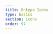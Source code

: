 ```yaml
---
title: Entypo Icons
type: basics
section: icons
order: 97
---
```


<div style="line-height: 3; letter-spacing: 16px;">
<i data-icon="note" data-toggle="tooltip" title="note" data-placement="right"></i>
<i data-icon="logo-db" data-toggle="tooltip" title="logo-db" data-placement="right"></i>
<i data-icon="music" data-toggle="tooltip" title="music" data-placement="right"></i>
<i data-icon="search" data-toggle="tooltip" title="search" data-placement="right"></i>
<i data-icon="flashlight" data-toggle="tooltip" title="flashlight" data-placement="right"></i>
<i data-icon="mail" data-toggle="tooltip" title="mail" data-placement="right"></i>
<i data-icon="heart" data-toggle="tooltip" title="heart" data-placement="right"></i>
<i data-icon="heart-empty" data-toggle="tooltip" title="heart-empty" data-placement="right"></i>
<i data-icon="star" data-toggle="tooltip" title="star" data-placement="right"></i>
<i data-icon="star-empty" data-toggle="tooltip" title="star-empty" data-placement="right"></i>
<i data-icon="user" data-toggle="tooltip" title="user" data-placement="right"></i>
<i data-icon="users" data-toggle="tooltip" title="users" data-placement="right"></i>
<i data-icon="user-add" data-toggle="tooltip" title="user-add" data-placement="right"></i>
<i data-icon="video" data-toggle="tooltip" title="video" data-placement="right"></i>
<i data-icon="picture" data-toggle="tooltip" title="picture" data-placement="right"></i>
<i data-icon="camera" data-toggle="tooltip" title="camera" data-placement="right"></i>
<i data-icon="layout" data-toggle="tooltip" title="layout" data-placement="right"></i>
<i data-icon="menu" data-toggle="tooltip" title="menu" data-placement="right"></i>
<i data-icon="check" data-toggle="tooltip" title="check" data-placement="right"></i>
<i data-icon="cancel" data-toggle="tooltip" title="cancel" data-placement="right"></i>
<i data-icon="cancel-circled" data-toggle="tooltip" title="cancel-circled" data-placement="right"></i>
<i data-icon="cancel-squared" data-toggle="tooltip" title="cancel-squared" data-placement="right"></i>
<i data-icon="plus" data-toggle="tooltip" title="plus" data-placement="right"></i>
<i data-icon="plus-circled" data-toggle="tooltip" title="plus-circled" data-placement="right"></i>
<i data-icon="plus-squared" data-toggle="tooltip" title="plus-squared" data-placement="right"></i>
<i data-icon="minus" data-toggle="tooltip" title="minus" data-placement="right"></i>
<i data-icon="minus-circled" data-toggle="tooltip" title="minus-circled" data-placement="right"></i>
<i data-icon="minus-squared" data-toggle="tooltip" title="minus-squared" data-placement="right"></i>
<i data-icon="help" data-toggle="tooltip" title="help" data-placement="right"></i>
<i data-icon="help-circled" data-toggle="tooltip" title="help-circled" data-placement="right"></i>
<i data-icon="info" data-toggle="tooltip" title="info" data-placement="right"></i>
<i data-icon="info-circled" data-toggle="tooltip" title="info-circled" data-placement="right"></i>
<i data-icon="back" data-toggle="tooltip" title="back" data-placement="right"></i>
<i data-icon="home" data-toggle="tooltip" title="home" data-placement="right"></i>
<i data-icon="link" data-toggle="tooltip" title="link" data-placement="right"></i>
<i data-icon="attach" data-toggle="tooltip" title="attach" data-placement="right"></i>
<i data-icon="lock" data-toggle="tooltip" title="lock" data-placement="right"></i>
<i data-icon="lock-open" data-toggle="tooltip" title="lock-open" data-placement="right"></i>
<i data-icon="eye" data-toggle="tooltip" title="eye" data-placement="right"></i>
<i data-icon="tag" data-toggle="tooltip" title="tag" data-placement="right"></i>
<i data-icon="bookmark" data-toggle="tooltip" title="bookmark" data-placement="right"></i>
<i data-icon="bookmarks" data-toggle="tooltip" title="bookmarks" data-placement="right"></i>
<i data-icon="flag" data-toggle="tooltip" title="flag" data-placement="right"></i>
<i data-icon="thumbs-up" data-toggle="tooltip" title="thumbs-up" data-placement="right"></i>
<i data-icon="thumbs-down" data-toggle="tooltip" title="thumbs-down" data-placement="right"></i>
<i data-icon="download" data-toggle="tooltip" title="download" data-placement="right"></i>
<i data-icon="upload" data-toggle="tooltip" title="upload" data-placement="right"></i>
<i data-icon="upload-cloud" data-toggle="tooltip" title="upload-cloud" data-placement="right"></i>
<i data-icon="reply" data-toggle="tooltip" title="reply" data-placement="right"></i>
<i data-icon="reply-all" data-toggle="tooltip" title="reply-all" data-placement="right"></i>
<i data-icon="forward" data-toggle="tooltip" title="forward" data-placement="right"></i>
<i data-icon="quote" data-toggle="tooltip" title="quote" data-placement="right"></i>
<i data-icon="code" data-toggle="tooltip" title="code" data-placement="right"></i>
<i data-icon="export" data-toggle="tooltip" title="export" data-placement="right"></i>
<i data-icon="pencil" data-toggle="tooltip" title="pencil" data-placement="right"></i>
<i data-icon="feather" data-toggle="tooltip" title="feather" data-placement="right"></i>
<i data-icon="print" data-toggle="tooltip" title="print" data-placement="right"></i>
<i data-icon="retweet" data-toggle="tooltip" title="retweet" data-placement="right"></i>
<i data-icon="keyboard" data-toggle="tooltip" title="keyboard" data-placement="right"></i>
<i data-icon="comment" data-toggle="tooltip" title="comment" data-placement="right"></i>
<i data-icon="chat" data-toggle="tooltip" title="chat" data-placement="right"></i>
<i data-icon="bell" data-toggle="tooltip" title="bell" data-placement="right"></i>
<i data-icon="attention" data-toggle="tooltip" title="attention" data-placement="right"></i>
<i data-icon="alert" data-toggle="tooltip" title="alert" data-placement="right"></i>
<i data-icon="vcard" data-toggle="tooltip" title="vcard" data-placement="right"></i>
<i data-icon="address" data-toggle="tooltip" title="address" data-placement="right"></i>
<i data-icon="location" data-toggle="tooltip" title="location" data-placement="right"></i>
<i data-icon="map" data-toggle="tooltip" title="map" data-placement="right"></i>
<i data-icon="direction" data-toggle="tooltip" title="direction" data-placement="right"></i>
<i data-icon="compass" data-toggle="tooltip" title="compass" data-placement="right"></i>
<i data-icon="cup" data-toggle="tooltip" title="cup" data-placement="right"></i>
<i data-icon="trash" data-toggle="tooltip" title="trash" data-placement="right"></i>
<i data-icon="doc" data-toggle="tooltip" title="doc" data-placement="right"></i>
<i data-icon="docs" data-toggle="tooltip" title="docs" data-placement="right"></i>
<i data-icon="doc-landscape" data-toggle="tooltip" title="doc-landscape" data-placement="right"></i>
<i data-icon="doc-text" data-toggle="tooltip" title="doc-text" data-placement="right"></i>
<i data-icon="doc-text-inv" data-toggle="tooltip" title="doc-text-inv" data-placement="right"></i>
<i data-icon="newspaper" data-toggle="tooltip" title="newspaper" data-placement="right"></i>
<i data-icon="book-open" data-toggle="tooltip" title="book-open" data-placement="right"></i>
<i data-icon="book" data-toggle="tooltip" title="book" data-placement="right"></i>
<i data-icon="folder" data-toggle="tooltip" title="folder" data-placement="right"></i>
<i data-icon="archive" data-toggle="tooltip" title="archive" data-placement="right"></i>
<i data-icon="box" data-toggle="tooltip" title="box" data-placement="right"></i>
<i data-icon="rss" data-toggle="tooltip" title="rss" data-placement="right"></i>
<i data-icon="phone" data-toggle="tooltip" title="phone" data-placement="right"></i>
<i data-icon="cog" data-toggle="tooltip" title="cog" data-placement="right"></i>
<i data-icon="tools" data-toggle="tooltip" title="tools" data-placement="right"></i>
<i data-icon="share" data-toggle="tooltip" title="share" data-placement="right"></i>
<i data-icon="shareable" data-toggle="tooltip" title="shareable" data-placement="right"></i>
<i data-icon="basket" data-toggle="tooltip" title="basket" data-placement="right"></i>
<i data-icon="bag" data-toggle="tooltip" title="bag" data-placement="right"></i>
<i data-icon="calendar" data-toggle="tooltip" title="calendar" data-placement="right"></i>
<i data-icon="login" data-toggle="tooltip" title="login" data-placement="right"></i>
<i data-icon="logout" data-toggle="tooltip" title="logout" data-placement="right"></i>
<i data-icon="mic" data-toggle="tooltip" title="mic" data-placement="right"></i>
<i data-icon="mute" data-toggle="tooltip" title="mute" data-placement="right"></i>
<i data-icon="sound" data-toggle="tooltip" title="sound" data-placement="right"></i>
<i data-icon="volume" data-toggle="tooltip" title="volume" data-placement="right"></i>
<i data-icon="clock" data-toggle="tooltip" title="clock" data-placement="right"></i>
<i data-icon="hourglass" data-toggle="tooltip" title="hourglass" data-placement="right"></i>
<i data-icon="lamp" data-toggle="tooltip" title="lamp" data-placement="right"></i>
<i data-icon="light-down" data-toggle="tooltip" title="light-down" data-placement="right"></i>
<i data-icon="light-up" data-toggle="tooltip" title="light-up" data-placement="right"></i>
<i data-icon="adjust" data-toggle="tooltip" title="adjust" data-placement="right"></i>
<i data-icon="block" data-toggle="tooltip" title="block" data-placement="right"></i>
<i data-icon="resize-full" data-toggle="tooltip" title="resize-full" data-placement="right"></i>
<i data-icon="resize-small" data-toggle="tooltip" title="resize-small" data-placement="right"></i>
<i data-icon="popup" data-toggle="tooltip" title="popup" data-placement="right"></i>
<i data-icon="publish" data-toggle="tooltip" title="publish" data-placement="right"></i>
<i data-icon="window" data-toggle="tooltip" title="window" data-placement="right"></i>
<i data-icon="arrow-combo" data-toggle="tooltip" title="arrow-combo" data-placement="right"></i>
<i data-icon="down-circled" data-toggle="tooltip" title="down-circled" data-placement="right"></i>
<i data-icon="left-circled" data-toggle="tooltip" title="left-circled" data-placement="right"></i>
<i data-icon="right-circled" data-toggle="tooltip" title="right-circled" data-placement="right"></i>
<i data-icon="up-circled" data-toggle="tooltip" title="up-circled" data-placement="right"></i>
<i data-icon="down-open" data-toggle="tooltip" title="down-open" data-placement="right"></i>
<i data-icon="left-open" data-toggle="tooltip" title="left-open" data-placement="right"></i>
<i data-icon="right-open" data-toggle="tooltip" title="right-open" data-placement="right"></i>
<i data-icon="up-open" data-toggle="tooltip" title="up-open" data-placement="right"></i>
<i data-icon="down-open-mini" data-toggle="tooltip" title="down-open-mini" data-placement="right"></i>
<i data-icon="left-open-mini" data-toggle="tooltip" title="left-open-mini" data-placement="right"></i>
<i data-icon="right-open-mini" data-toggle="tooltip" title="right-open-mini" data-placement="right"></i>
<i data-icon="up-open-mini" data-toggle="tooltip" title="up-open-mini" data-placement="right"></i>
<i data-icon="down-open-big" data-toggle="tooltip" title="down-open-big" data-placement="right"></i>
<i data-icon="left-open-big" data-toggle="tooltip" title="left-open-big" data-placement="right"></i>
<i data-icon="right-open-big" data-toggle="tooltip" title="right-open-big" data-placement="right"></i>
<i data-icon="up-open-big" data-toggle="tooltip" title="up-open-big" data-placement="right"></i>
<i data-icon="down" data-toggle="tooltip" title="down" data-placement="right"></i>
<i data-icon="left" data-toggle="tooltip" title="left" data-placement="right"></i>
<i data-icon="right" data-toggle="tooltip" title="right" data-placement="right"></i>
<i data-icon="up" data-toggle="tooltip" title="up" data-placement="right"></i>
<i data-icon="down-dir" data-toggle="tooltip" title="down-dir" data-placement="right"></i>
<i data-icon="left-dir" data-toggle="tooltip" title="left-dir" data-placement="right"></i>
<i data-icon="right-dir" data-toggle="tooltip" title="right-dir" data-placement="right"></i>
<i data-icon="up-dir" data-toggle="tooltip" title="up-dir" data-placement="right"></i>
<i data-icon="down-bold" data-toggle="tooltip" title="down-bold" data-placement="right"></i>
<i data-icon="left-bold" data-toggle="tooltip" title="left-bold" data-placement="right"></i>
<i data-icon="right-bold" data-toggle="tooltip" title="right-bold" data-placement="right"></i>
<i data-icon="up-bold" data-toggle="tooltip" title="up-bold" data-placement="right"></i>
<i data-icon="down-thin" data-toggle="tooltip" title="down-thin" data-placement="right"></i>
<i data-icon="left-thin" data-toggle="tooltip" title="left-thin" data-placement="right"></i>
<i data-icon="note-beamed" data-toggle="tooltip" title="note-beamed" data-placement="right"></i>
<i data-icon="up-thin" data-toggle="tooltip" title="up-thin" data-placement="right"></i>
<i data-icon="cw" data-toggle="tooltip" title="cw" data-placement="right"></i>
<i data-icon="arrows-ccw" data-toggle="tooltip" title="arrows-ccw" data-placement="right"></i>
<i data-icon="level-down" data-toggle="tooltip" title="level-down" data-placement="right"></i>
<i data-icon="level-up" data-toggle="tooltip" title="level-up" data-placement="right"></i>
<i data-icon="shuffle" data-toggle="tooltip" title="shuffle" data-placement="right"></i>
<i data-icon="loop" data-toggle="tooltip" title="loop" data-placement="right"></i>
<i data-icon="switch" data-toggle="tooltip" title="switch" data-placement="right"></i>
<i data-icon="play" data-toggle="tooltip" title="play" data-placement="right"></i>
<i data-icon="stop" data-toggle="tooltip" title="stop" data-placement="right"></i>
<i data-icon="pause" data-toggle="tooltip" title="pause" data-placement="right"></i>
<i data-icon="record" data-toggle="tooltip" title="record" data-placement="right"></i>
<i data-icon="to-end" data-toggle="tooltip" title="to-end" data-placement="right"></i>
<i data-icon="to-start" data-toggle="tooltip" title="to-start" data-placement="right"></i>
<i data-icon="fast-forward" data-toggle="tooltip" title="fast-forward" data-placement="right"></i>
<i data-icon="fast-backward" data-toggle="tooltip" title="fast-backward" data-placement="right"></i>
<i data-icon="progress-0" data-toggle="tooltip" title="progress-0" data-placement="right"></i>
<i data-icon="progress-1" data-toggle="tooltip" title="progress-1" data-placement="right"></i>
<i data-icon="progress-2" data-toggle="tooltip" title="progress-2" data-placement="right"></i>
<i data-icon="progress-3" data-toggle="tooltip" title="progress-3" data-placement="right"></i>
<i data-icon="target" data-toggle="tooltip" title="target" data-placement="right"></i>
<i data-icon="palette" data-toggle="tooltip" title="palette" data-placement="right"></i>
<i data-icon="list" data-toggle="tooltip" title="list" data-placement="right"></i>
<i data-icon="list-add" data-toggle="tooltip" title="list-add" data-placement="right"></i>
<i data-icon="signal" data-toggle="tooltip" title="signal" data-placement="right"></i>
<i data-icon="trophy" data-toggle="tooltip" title="trophy" data-placement="right"></i>
<i data-icon="battery" data-toggle="tooltip" title="battery" data-placement="right"></i>
<i data-icon="back-in-time" data-toggle="tooltip" title="back-in-time" data-placement="right"></i>
<i data-icon="monitor" data-toggle="tooltip" title="monitor" data-placement="right"></i>
<i data-icon="mobile" data-toggle="tooltip" title="mobile" data-placement="right"></i>
<i data-icon="network" data-toggle="tooltip" title="network" data-placement="right"></i>
<i data-icon="cd" data-toggle="tooltip" title="cd" data-placement="right"></i>
<i data-icon="inbox" data-toggle="tooltip" title="inbox" data-placement="right"></i>
<i data-icon="install" data-toggle="tooltip" title="install" data-placement="right"></i>
<i data-icon="globe" data-toggle="tooltip" title="globe" data-placement="right"></i>
<i data-icon="cloud" data-toggle="tooltip" title="cloud" data-placement="right"></i>
<i data-icon="cloud-thunder" data-toggle="tooltip" title="cloud-thunder" data-placement="right"></i>
<i data-icon="flash" data-toggle="tooltip" title="flash" data-placement="right"></i>
<i data-icon="moon" data-toggle="tooltip" title="moon" data-placement="right"></i>
<i data-icon="flight" data-toggle="tooltip" title="flight" data-placement="right"></i>
<i data-icon="paper-plane" data-toggle="tooltip" title="paper-plane" data-placement="right"></i>
<i data-icon="leaf" data-toggle="tooltip" title="leaf" data-placement="right"></i>
<i data-icon="lifebuoy" data-toggle="tooltip" title="lifebuoy" data-placement="right"></i>
<i data-icon="mouse" data-toggle="tooltip" title="mouse" data-placement="right"></i>
<i data-icon="briefcase" data-toggle="tooltip" title="briefcase" data-placement="right"></i>
<i data-icon="suitcase" data-toggle="tooltip" title="suitcase" data-placement="right"></i>
<i data-icon="dot" data-toggle="tooltip" title="dot" data-placement="right"></i>
<i data-icon="dot-2" data-toggle="tooltip" title="dot-2" data-placement="right"></i>
<i data-icon="dot-3" data-toggle="tooltip" title="dot-3" data-placement="right"></i>
<i data-icon="brush" data-toggle="tooltip" title="brush" data-placement="right"></i>
<i data-icon="magnet" data-toggle="tooltip" title="magnet" data-placement="right"></i>
<i data-icon="infinity" data-toggle="tooltip" title="infinity" data-placement="right"></i>
<i data-icon="erase" data-toggle="tooltip" title="erase" data-placement="right"></i>
<i data-icon="chart-pie" data-toggle="tooltip" title="chart-pie" data-placement="right"></i>
<i data-icon="chart-line" data-toggle="tooltip" title="chart-line" data-placement="right"></i>
<i data-icon="chart-bar" data-toggle="tooltip" title="chart-bar" data-placement="right"></i>
<i data-icon="chart-area" data-toggle="tooltip" title="chart-area" data-placement="right"></i>
<i data-icon="tape" data-toggle="tooltip" title="tape" data-placement="right"></i>
<i data-icon="graduation-cap" data-toggle="tooltip" title="graduation-cap" data-placement="right"></i>
<i data-icon="language" data-toggle="tooltip" title="language" data-placement="right"></i>
<i data-icon="ticket" data-toggle="tooltip" title="ticket" data-placement="right"></i>
<i data-icon="water" data-toggle="tooltip" title="water" data-placement="right"></i>
<i data-icon="droplet" data-toggle="tooltip" title="droplet" data-placement="right"></i>
<i data-icon="air" data-toggle="tooltip" title="air" data-placement="right"></i>
<i data-icon="credit-card" data-toggle="tooltip" title="credit-card" data-placement="right"></i>
<i data-icon="floppy" data-toggle="tooltip" title="floppy" data-placement="right"></i>
<i data-icon="clipboard" data-toggle="tooltip" title="clipboard" data-placement="right"></i>
<i data-icon="megaphone" data-toggle="tooltip" title="megaphone" data-placement="right"></i>
<i data-icon="database" data-toggle="tooltip" title="database" data-placement="right"></i>
<i data-icon="drive" data-toggle="tooltip" title="drive" data-placement="right"></i>
<i data-icon="bucket" data-toggle="tooltip" title="bucket" data-placement="right"></i>
<i data-icon="thermometer" data-toggle="tooltip" title="thermometer" data-placement="right"></i>
<i data-icon="key" data-toggle="tooltip" title="key" data-placement="right"></i>
<i data-icon="flow-cascade" data-toggle="tooltip" title="flow-cascade" data-placement="right"></i>
<i data-icon="flow-branch" data-toggle="tooltip" title="flow-branch" data-placement="right"></i>
<i data-icon="flow-tree" data-toggle="tooltip" title="flow-tree" data-placement="right"></i>
<i data-icon="flow-line" data-toggle="tooltip" title="flow-line" data-placement="right"></i>
<i data-icon="flow-parallel" data-toggle="tooltip" title="flow-parallel" data-placement="right"></i>
<i data-icon="rocket" data-toggle="tooltip" title="rocket" data-placement="right"></i>
<i data-icon="gauge" data-toggle="tooltip" title="gauge" data-placement="right"></i>
<i data-icon="traffic-cone" data-toggle="tooltip" title="traffic-cone" data-placement="right"></i>
<i data-icon="cc" data-toggle="tooltip" title="cc" data-placement="right"></i>
<i data-icon="cc-by" data-toggle="tooltip" title="cc-by" data-placement="right"></i>
<i data-icon="cc-nc" data-toggle="tooltip" title="cc-nc" data-placement="right"></i>
<i data-icon="cc-nc-eu" data-toggle="tooltip" title="cc-nc-eu" data-placement="right"></i>
<i data-icon="cc-nc-jp" data-toggle="tooltip" title="cc-nc-jp" data-placement="right"></i>
<i data-icon="cc-sa" data-toggle="tooltip" title="cc-sa" data-placement="right"></i>
<i data-icon="cc-nd" data-toggle="tooltip" title="cc-nd" data-placement="right"></i>
<i data-icon="cc-pd" data-toggle="tooltip" title="cc-pd" data-placement="right"></i>
<i data-icon="cc-zero" data-toggle="tooltip" title="cc-zero" data-placement="right"></i>
<i data-icon="cc-share" data-toggle="tooltip" title="cc-share" data-placement="right"></i>
<i data-icon="cc-remix" data-toggle="tooltip" title="cc-remix" data-placement="right"></i>
<i data-icon="github" data-toggle="tooltip" title="github" data-placement="right"></i>
<i data-icon="github-circled" data-toggle="tooltip" title="github-circled" data-placement="right"></i>
<i data-icon="flickr" data-toggle="tooltip" title="flickr" data-placement="right"></i>
<i data-icon="flickr-circled" data-toggle="tooltip" title="flickr-circled" data-placement="right"></i>
<i data-icon="vimeo" data-toggle="tooltip" title="vimeo" data-placement="right"></i>
<i data-icon="vimeo-circled" data-toggle="tooltip" title="vimeo-circled" data-placement="right"></i>
<i data-icon="twitter" data-toggle="tooltip" title="twitter" data-placement="right"></i>
<i data-icon="twitter-circled" data-toggle="tooltip" title="twitter-circled" data-placement="right"></i>
<i data-icon="facebook" data-toggle="tooltip" title="facebook" data-placement="right"></i>
<i data-icon="facebook-circled" data-toggle="tooltip" title="facebook-circled" data-placement="right"></i>
<i data-icon="facebook-squared" data-toggle="tooltip" title="facebook-squared" data-placement="right"></i>
<i data-icon="gplus" data-toggle="tooltip" title="gplus" data-placement="right"></i>
<i data-icon="gplus-circled" data-toggle="tooltip" title="gplus-circled" data-placement="right"></i>
<i data-icon="pinterest" data-toggle="tooltip" title="pinterest" data-placement="right"></i>
<i data-icon="pinterest-circled" data-toggle="tooltip" title="pinterest-circled" data-placement="right"></i>
<i data-icon="tumblr" data-toggle="tooltip" title="tumblr" data-placement="right"></i>
<i data-icon="tumblr-circled" data-toggle="tooltip" title="tumblr-circled" data-placement="right"></i>
<i data-icon="linkedin" data-toggle="tooltip" title="linkedin" data-placement="right"></i>
<i data-icon="linkedin-circled" data-toggle="tooltip" title="linkedin-circled" data-placement="right"></i>
<i data-icon="dribbble" data-toggle="tooltip" title="dribbble" data-placement="right"></i>
<i data-icon="dribbble-circled" data-toggle="tooltip" title="dribbble-circled" data-placement="right"></i>
<i data-icon="stumbleupon" data-toggle="tooltip" title="stumbleupon" data-placement="right"></i>
<i data-icon="stumbleupon-circled" data-toggle="tooltip" title="stumbleupon-circled" data-placement="right"></i>
<i data-icon="lastfm" data-toggle="tooltip" title="lastfm" data-placement="right"></i>
<i data-icon="lastfm-circled" data-toggle="tooltip" title="lastfm-circled" data-placement="right"></i>
<i data-icon="rdio" data-toggle="tooltip" title="rdio" data-placement="right"></i>
<i data-icon="rdio-circled" data-toggle="tooltip" title="rdio-circled" data-placement="right"></i>
<i data-icon="spotify" data-toggle="tooltip" title="spotify" data-placement="right"></i>
<i data-icon="spotify-circled" data-toggle="tooltip" title="spotify-circled" data-placement="right"></i>
<i data-icon="qq" data-toggle="tooltip" title="qq" data-placement="right"></i>
<i data-icon="instagram" data-toggle="tooltip" title="instagram" data-placement="right"></i>
<i data-icon="dropbox" data-toggle="tooltip" title="dropbox" data-placement="right"></i>
<i data-icon="evernote" data-toggle="tooltip" title="evernote" data-placement="right"></i>
<i data-icon="flattr" data-toggle="tooltip" title="flattr" data-placement="right"></i>
<i data-icon="skype" data-toggle="tooltip" title="skype" data-placement="right"></i>
<i data-icon="skype-circled" data-toggle="tooltip" title="skype-circled" data-placement="right"></i>
<i data-icon="renren" data-toggle="tooltip" title="renren" data-placement="right"></i>
<i data-icon="sina-weibo" data-toggle="tooltip" title="sina-weibo" data-placement="right"></i>
<i data-icon="paypal" data-toggle="tooltip" title="paypal" data-placement="right"></i>
<i data-icon="picasa" data-toggle="tooltip" title="picasa" data-placement="right"></i>
<i data-icon="soundcloud" data-toggle="tooltip" title="soundcloud" data-placement="right"></i>
<i data-icon="mixi" data-toggle="tooltip" title="mixi" data-placement="right"></i>
<i data-icon="behance" data-toggle="tooltip" title="behance" data-placement="right"></i>
<i data-icon="google-circles" data-toggle="tooltip" title="google-circles" data-placement="right"></i>
<i data-icon="vkontakte" data-toggle="tooltip" title="vkontakte" data-placement="right"></i>
<i data-icon="smashing" data-toggle="tooltip" title="smashing" data-placement="right"></i>
<i data-icon="sweden" data-toggle="tooltip" title="sweden" data-placement="right"></i>
<i data-icon="db-shape" data-toggle="tooltip" title="db-shape" data-placement="right"></i>
<i data-icon="bitbucket" data-toggle="tooltip" title="bitbucket" data-placement="right"></i>
</div>